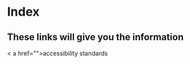 <html>
  <head>
    <meta charset="utf 8">
    <title>Index</title>
    
  </head>
  <body>
  <h1> Index</h1>
  <h2> These links will give you the information</h2>
  < a href="">accessibility standards</a> <br>
  
  </body>
</html>
    
    
    
